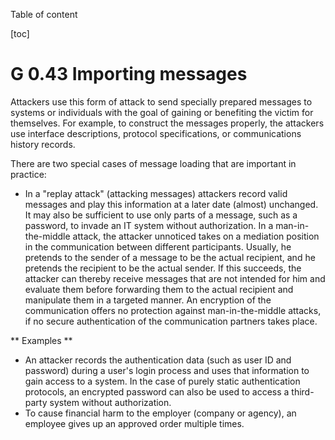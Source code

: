 Table of content

[toc]
 
G 0.43 Importing messages
=================================

Attackers use this form of attack to send specially prepared messages to systems or individuals with the goal of gaining or benefiting the victim for themselves. For example, to construct the messages properly, the attackers use interface descriptions, protocol specifications, or communications history records.

There are two special cases of message loading that are important in practice:

* In a "replay attack" (attacking messages) attackers record valid messages and play this information at a later date (almost) unchanged. It may also be sufficient to use only parts of a message, such as a password, to invade an IT system without authorization.
In a man-in-the-middle attack, the attacker unnoticed takes on a mediation position in the communication between different participants. Usually, he pretends to the sender of a message to be the actual recipient, and he pretends the recipient to be the actual sender. If this succeeds, the attacker can thereby receive messages that are not intended for him and evaluate them before forwarding them to the actual recipient and manipulate them in a targeted manner.
An encryption of the communication offers no protection against man-in-the-middle attacks, if no secure authentication of the communication partners takes place.

** Examples **

* An attacker records the authentication data (such as user ID and password) during a user's login process and uses that information to gain access to a system. In the case of purely static authentication protocols, an encrypted password can also be used to access a third-party system without authorization.
* To cause financial harm to the employer (company or agency), an employee gives up an approved order multiple times.
